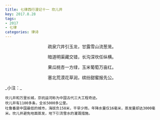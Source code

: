 ```yaml
---
title: 七律西行漫记十一 坎儿井
key: 2017.8.28
tags: 
- 2017
- 七律
categories: 律诗
---
```


<p align="center">疏泉穴井引玉龙，甘露雪山流葱茏。
</p>
<p align="center">暗道明渠藏交错，长沟深坎任纵横。
</p>
<p align="center">果瓜桃杏一方绿，玉米葡萄万亩红。
</p>
<p align="center">塞北荒漠花草润，缤纷甜蜜报先公。
</p>
_小注：_

```
坎儿井和万里长城，京杭运河称为中国古代三大工程奇迹。
坎儿井有1100多条，全长5000多公里。
吐鲁番是中国最低的城市，海拔负158米，干旱少雨，年降水量仅16毫米，蒸发量却达3000毫米。坎儿井避免地面蒸发，地下引流雪水的灌溉措施。
```